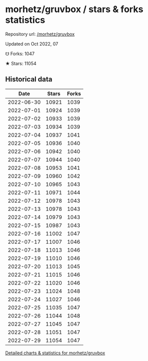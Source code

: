 # morhetz/gruvbox / stars & forks statistics

Repository url: [/morhetz/gruvbox](https://github.com/morhetz/gruvbox)

Updated on Oct 2022, 07

☋ Forks: 1047

★ Stars: 11054

## Historical data
| Date | Stars | Forks |
|------|-------|-------|
| 2022-06-30 | 10921 | 1039 | 
| 2022-07-01 | 10924 | 1039 | 
| 2022-07-02 | 10933 | 1039 | 
| 2022-07-03 | 10934 | 1039 | 
| 2022-07-04 | 10937 | 1041 | 
| 2022-07-05 | 10936 | 1040 | 
| 2022-07-06 | 10942 | 1040 | 
| 2022-07-07 | 10944 | 1040 | 
| 2022-07-08 | 10953 | 1041 | 
| 2022-07-09 | 10960 | 1042 | 
| 2022-07-10 | 10965 | 1043 | 
| 2022-07-11 | 10971 | 1044 | 
| 2022-07-12 | 10978 | 1043 | 
| 2022-07-13 | 10978 | 1043 | 
| 2022-07-14 | 10979 | 1043 | 
| 2022-07-15 | 10987 | 1043 | 
| 2022-07-16 | 11002 | 1047 | 
| 2022-07-17 | 11007 | 1046 | 
| 2022-07-18 | 11013 | 1046 | 
| 2022-07-19 | 11010 | 1046 | 
| 2022-07-20 | 11013 | 1045 | 
| 2022-07-21 | 11015 | 1046 | 
| 2022-07-22 | 11020 | 1046 | 
| 2022-07-23 | 11024 | 1048 | 
| 2022-07-24 | 11027 | 1046 | 
| 2022-07-25 | 11035 | 1047 | 
| 2022-07-26 | 11044 | 1048 | 
| 2022-07-27 | 11045 | 1047 | 
| 2022-07-28 | 11051 | 1047 | 
| 2022-07-29 | 11054 | 1047 | 


[Detailed charts & statistics for morhetz/gruvbox](https://reviewgithub.com/rep/morhetz/gruvbox)
